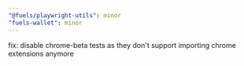 ```yaml
---
"@fuels/playwright-utils": minor
"fuels-wallet": minor
---
```


fix: disable chrome-beta tests as they don't support importing chrome extensions anymore
